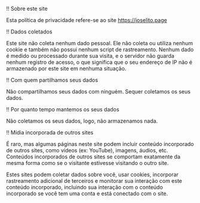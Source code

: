 !! Sobre este site

Esta política de privacidade refere-se ao site https://joselito.page

!! Dados coletados

Este site não coleta nenhum dado pessoal. Ele não coleta ou utiliza nenhum cookie e também não possui nenhum script de rastreamento. Nenhum dado é medido ou processado durante sua visita, e o servidor não guarda nenhum registro de acesso, o que significa que o seu endereço de IP não é armazenado por este site em nenhuma situação.

!! Com quem partilhamos seus dados

Não compartilhamos seus dados com ninguém. Sequer coletamos os seus dados.

!! Por quanto tempo mantemos os seus dados

Não coletamos os seus dados, logo, não armazenamos nada.

!! Mídia incorporada de outros sites

É raro, mas algumas páginas neste site podem incluir conteúdo incorporado de outros sites, como vídeos (ex: YouTube), imagens, áudios, etc. Conteúdos incorporados de outros sites se comportam exatamente da mesma forma como se o visitante estivesse visitando o outro site.

Estes sites podem coletar dados sobre você, usar cookies, incorporar rastreamento adicional de terceiros e monitorar sua interação com este conteúdo incorporado, incluindo sua interação com o conteúdo incorporado se você tem uma conta e está conectado com o site.

